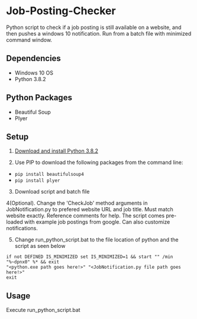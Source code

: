 # Job-Posting-Checker
Python script to check if a job posting is still available on a website, and then pushes a windows 10 notification. Run from a batch file with minimized command window.

## Dependencies
* Windows 10 OS
* Python 3.8.2

## Python Packages
* Beautiful Soup
* Plyer

## Setup 
1. [Download and install Python 3.8.2](https://www.python.org/downloads/)

2. Use PIP to download the following packages from the command line:
* ```pip install beautifulsoup4```
* ```pip install plyer```

3. Download script and batch file

4(Optional). Change the 'CheckJob' method arguments in JobNotification.py to prefered website URL and job title. Must match website exactly. Reference comments for help.
The script comes pre-loaded with example job postings from google. Can also customize notifications.

5. Change run_python_script.bat to the file location of python and the script as seen below
```
if not DEFINED IS_MINIMIZED set IS_MINIMIZED=1 && start "" /min "%~dpnx0" %* && exit
"<python.exe path goes here!>" "<JobNotification.py file path goes here!>"
exit
```

## Usage
Execute run_python_script.bat

